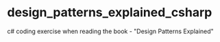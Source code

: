 # design_patterns_explained_csharp
c# coding exercise when reading the book - "Design Patterns Explained"
